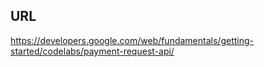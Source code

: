 ## URL

https://developers.google.com/web/fundamentals/getting-started/codelabs/payment-request-api/